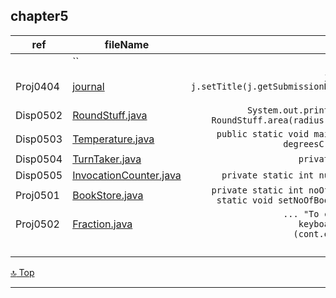 chapter5
---
[top]: topOfThePage

ref | fileName | interest
--- | --- | ---:
 | [  ](   )  | ``
Proj0404 | [ journal ]( chapter4/src/Journal.java )                 | `j = new Journal( ... ); j.setTitle(j.getSubmissionDetails(j.getTitle())); j.displayDetails();`
Disp0502 | [ RoundStuff.java ]( chapter5/src/RoundStuff.java )      | `System.out.println("has an area of " + RoundStuff.area(radius) + " square inches.");`
Disp0503 | [ Temperature.java ]( chapter5/src/Temperature.java )    | `public static void main(String[] args) { ...  degreesC = toCelsius(degreesF);`
Disp0504 | [ TurnTaker.java ]( chapter5/src/TurnTaker )             | `private static int turn = 0;`
Disp0505 | [ InvocationCounter.java ]( chapter5/src/InvocationCounter.java ) | `private static int numberOfInvocations = 0;`
Proj0501 | [ BookStore.java ]( chapter5/src/BookStore.java )        | `private static int noOfBooksSold = 0;``public static void setNoOfBooksSold(int currSold) {`
Proj0502 | [ Fraction.java ]( chapter5/src/Fraction.java )          | `... "To continue: 'Y'?");cont = keyboard.next();toContinue = (cont.equalsIgnoreCase("Y"));`
 | [  ](   )  | 
 | [  ](   )  | 
 | [  ](   )  | 
 | [  ](   )  | 

[:top: Top](#top)

---
